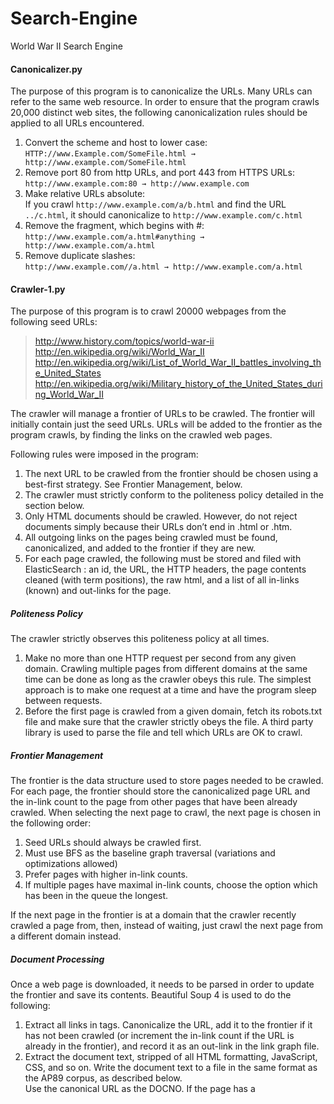 # Search-Engine
World War II Search Engine

#### Canonicalizer.py
The purpose of this program is to canonicalize the URLs. Many URLs can refer to the same web resource. In order to ensure that the program crawls 20,000 distinct web sites, the following canonicalization rules should be applied to all URLs encountered.

1. Convert the scheme and host to lower case:  
   ```HTTP://www.Example.com/SomeFile.html → http://www.example.com/SomeFile.html```
2. Remove port 80 from http URLs, and port 443 from HTTPS URLs:  
  ```http://www.example.com:80 → http://www.example.com```
3. Make relative URLs absolute:  
  If you crawl ```http://www.example.com/a/b.html``` and find the URL ```../c.html```, it should canonicalize to ```http://www.example.com/c.html```
4. Remove the fragment, which begins with #:  
  ```http://www.example.com/a.html#anything → http://www.example.com/a.html```
5. Remove duplicate slashes:  
  ```http://www.example.com//a.html → http://www.example.com/a.html```

#### Crawler-1.py
The purpose of this program is to crawl 20000 webpages from the following seed URLs:  
> http://www.history.com/topics/world-war-ii  
> http://en.wikipedia.org/wiki/World_War_II  
> http://en.wikipedia.org/wiki/List_of_World_War_II_battles_involving_the_United_States  
> http://en.wikipedia.org/wiki/Military_history_of_the_United_States_during_World_War_II  

The crawler will manage a frontier of URLs to be crawled. The frontier will initially contain just the seed URLs. URLs will be added to the frontier as the program crawls, by finding the links on the crawled web pages.

Following rules were imposed in the program:
1. The next URL to be crawled from the frontier should be chosen using a best-first strategy. See Frontier Management, below.
2. The crawler must strictly conform to the politeness policy detailed in the section below. 
3. Only HTML documents should be crawled. However, do not reject documents simply because their URLs don’t end in .html or .htm.
4. All outgoing links on the pages being crawled must be found, canonicalized, and added to the frontier if they are new.
5. For each page crawled, the following must be stored and filed with ElasticSearch : an id, the URL, the HTTP headers, the page contents cleaned (with term positions), the raw html, and a list of all in-links (known) and out-links for the page.

##### *Politeness Policy*
The crawler strictly observes this politeness policy at all times.

1. Make no more than one HTTP request per second from any given domain. Crawling multiple pages from different domains at the same time can be done as long as the crawler obeys this rule. The simplest approach is to make one request at a time and have the program sleep between requests.
2. Before the first page is crawled from a given domain, fetch its robots.txt file and make sure that the crawler strictly obeys the file. A third party library is used to parse the file and tell which URLs are OK to crawl.

##### *Frontier Management*
The frontier is the data structure used to store pages needed to be crawled. For each page, the frontier should store the canonicalized page URL and the in-link count to the page from other pages that have been already crawled. When selecting the next page to crawl, the next page is chosen in the following order:

1. Seed URLs should always be crawled first.
2. Must use BFS as the baseline graph traversal (variations and optimizations allowed)
3. Prefer pages with higher in-link counts.
4. If multiple pages have maximal in-link counts, choose the option which has been in the queue the longest.  

If the next page in the frontier is at a domain that the crawler recently crawled a page from, then, instead of waiting, just crawl the next page from a different domain instead.  

##### *Document Processing*
Once a web page is downloaded, it needs to be parsed in order to update the frontier and save its contents. Beautiful Soup 4 is used to do the following:

1. Extract all links in <a> tags. Canonicalize the URL, add it to the frontier if it has not been crawled (or increment the in-link count if the URL is already in the frontier), and record it as an out-link in the link graph file.
2. Extract the document text, stripped of all HTML formatting, JavaScript, CSS, and so on. Write the document text to a file in the same format as the AP89 corpus, as described below.  
   Use the canonical URL as the DOCNO. If the page has a <title> tag, store its contents in a <HEAD> element in the file. 
3. Store the entire HTTP response separately.
